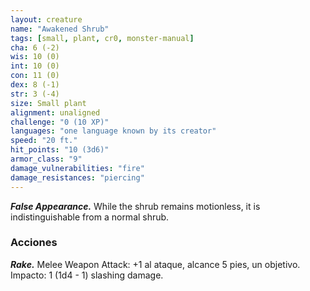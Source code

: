 ```yaml
---
layout: creature
name: "Awakened Shrub"
tags: [small, plant, cr0, monster-manual]
cha: 6 (-2)
wis: 10 (0)
int: 10 (0)
con: 11 (0)
dex: 8 (-1)
str: 3 (-4)
size: Small plant
alignment: unaligned
challenge: "0 (10 XP)"
languages: "one language known by its creator"
speed: "20 ft."
hit_points: "10 (3d6)"
armor_class: "9"
damage_vulnerabilities: "fire"
damage_resistances: "piercing"
---
```


***False Appearance.*** While the shrub remains motionless, it is indistinguishable from a normal shrub.

### Acciones

***Rake.*** Melee Weapon Attack: +1 al ataque, alcance 5 pies, un objetivo. Impacto: 1 (1d4 - 1) slashing damage.